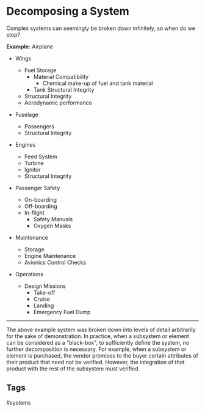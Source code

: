 # Decomposing a System 

Complex systems can seemingly be broken down infinitely, so when do we stop?

**Example:**
Airplane
* Wings
	* Fuel Storage
		* Material Compatibility
			* Chemical make-up of fuel and tank material
		* Tank Structural Integrity
	* Structural Integrity
	* Aerodynamic performance
* Fuselage
	* Passengers
	* Structural Integrity
* Engines
	* Feed System
	* Turbine
	* Ignitor
	* Structural Integrity
* Passenger Safety
	* On-boarding
	* Off-boarding
	* In-flight
		* Safety Manuals
		* Oxygen Masks
		
* Maintenance
	* Storage
	* Engine Maintenance
	* Avionics Control Checks

* Operations
	* Design Missions
		* Take-off
		* Cruise
		* Landing
		* Emergency Fuel Dump

---  
The above example system was broken down into levels of detail arbitrarily for the sake of demonstration.
In practice, when a subsystem or element can be considered as a "black-box", to sufficiently define the system, no further decomposition is necessary. For example, when a subsystem or element is purchased, the vendor promises to the buyer certain attributes of their product that need not be verified. However, the integration of that product with the rest of the subsystem must verified. 

## Tags
#systems
